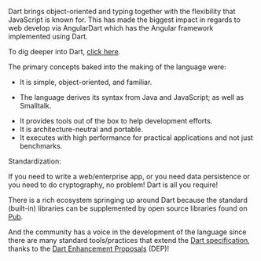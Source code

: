 Dart brings object-oriented and typing together with the flexibility that JavaScript is known for. This has made the biggest impact in regards to web develop via AngularDart which has the Angular framework implemented using Dart.

To dig deeper into Dart, [click here](https://en.wikipedia.org/wiki/Dart_(programming_language)).

The primary concepts baked into the making of the language were:

 - It is simple, object-oriented, and familiar.
  * The language derives its syntax from Java and JavaScript; as well as Smalltalk.
 - It provides tools out of the box to help development efforts.
 - It is architecture-neutral and portable.
 - It executes with high performance for practical applications and not just benchmarks.

Standardization:

If you need to write a web/enterprise app, or you need data persistence or you need to do cryptography, no problem!
Dart is all you require!

There is a rich ecosystem springing up around Dart because the standard (built-in) libraries can be supplemented by open source libraries found on [Pub](https://pub.dartlang.org).

And the community has a voice in the development of the language since there are many standard tools/practices that extend the [Dart specification](https://www.dartlang.org/guides/language/spec), thanks to the [Dart Enhancement Proposals](https://github.com/dart-lang/dart_enhancement_proposals) (DEP)!
